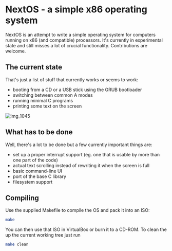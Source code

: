 # NextOS - a simple x86 operating system

NextOS is an attempt to write a simple operating system for computers running
on x86 (and compatible) processors. It's currently in experimental state and
still misses a lot of crucial functionality. Contributions are welcome.

## The current state

That's just a list of stuff that currently works or seems to work:

- booting from a CD or a USB stick using the GRUB bootloader
- switching between common A modes
- running minimal C programs
- printing some text on the screen
  
![img_1045](https://github.com/tzuntar/next-os/assets/35228139/e545d0f4-e68e-4282-8a0d-1ab37844dd1d)

## What has to be done

Well, there's a lot to be done but a few currently important things are:

- set up a proper interrupt support (eg. one that is usable by more than one part of the code)
- actual text scrolling instead of rewriting it when the screen is full
- basic command-line UI
- port of the base C library
- filesystem support

## Compiling

Use the supplied Makefile to compile the OS and pack it into an ISO:

```bash
make
```

You can then use that ISO in VirtualBox or burn it to a CD-ROM. To clean the up
the current working tree just run

```bash
make clean
```
